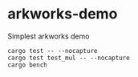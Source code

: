 # arkworks-demo
Simplest arkworks demo


```shell
cargo test -- --nocapture
cargo test test_mul -- --nocapture
cargo bench
```
